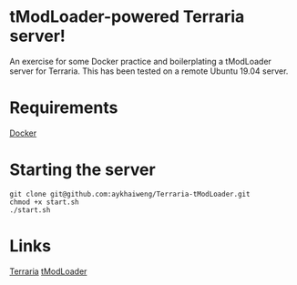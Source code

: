 tModLoader-powered Terraria server!
=====

An exercise for some Docker practice and boilerplating a tModLoader server for Terraria. This has been tested on a remote Ubuntu 19.04 server.

# Requirements
[Docker](https://docs.docker.com/engine/install/)

# Starting the server
```
git clone git@github.com:aykhaiweng/Terraria-tModLoader.git
chmod +x start.sh
./start.sh
```

# Links
[Terraria](http://terraria.org/)
[tModLoader](https://forums.terraria.org/index.php?threads/1-3-tmodloader-a-modding-api.23726/)
